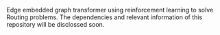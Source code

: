Edge embedded graph transformer using reinforcement learning to solve Routing problems.
The dependencies and relevant information of this repository will be disclossed soon.

